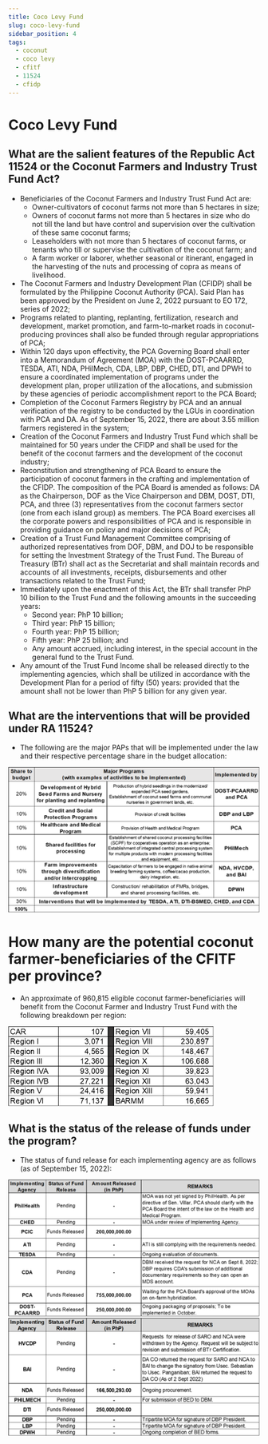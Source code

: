 ```yaml
---
title: Coco Levy Fund
slug: coco-levy-fund
sidebar_position: 4
tags:
  - coconut
  - coco levy
  - cfitf
  - 11524
  - cfidp
---
```


# Coco Levy Fund

## What are the salient features of the Republic Act 11524 or the Coconut Farmers and Industry Trust Fund Act?

- Beneficiaries of the Coconut Farmers and Industry Trust Fund Act are:
  - Owner-cultivators of coconut farms not more than 5 hectares in size;
  - Owners of coconut farms not more than 5 hectares in size who do not till the land but have control and supervision over the cultivation of these same coconut farms;
  - Leaseholders with not more than 5 hectares of coconut farms, or tenants who till or supervise the cultivation of the coconut farm; and
  - A farm worker or laborer, whether seasonal or itinerant, engaged in the harvesting of the nuts and processing of copra as means of livelihood.
- The Coconut Farmers and Industry Development Plan (CFIDP) shall be formulated by the Philippine Coconut Authority (PCA). Said Plan has been approved by the President on June 2, 2022 pursuant to EO 172, series of  2022;
- Programs related to planting, replanting, fertilization, research and development, market promotion, and farm-to-market roads in coconut-producing provinces shall also be funded through regular appropriations of PCA;
- Within 120 days upon effectivity, the PCA Governing Board shall enter into a Memorandum of Agreement (MOA) with the DOST-PCAARRD, TESDA, ATI, NDA, PHilMech, CDA, LBP, DBP, CHED, DTI, and DPWH to ensure a coordinated implementation of programs under the development plan, proper utilization of the allocations, and submission by these agencies of periodic accomplishment report to the PCA Board;
- Completion of the Coconut Farmers Registry by PCA and an annual verification of the registry to be conducted by the LGUs in coordination with PCA and DA.  As of September 15, 2022, there are about 3.55 million farmers registered in the system;
- Creation of the Coconut Farmers and Industry Trust Fund which shall be maintained for 50 years under the CFIDP and shall be used for the benefit of the coconut farmers and the development of the coconut industry;
- Reconstitution and strengthening of PCA Board to ensure the participation of coconut farmers in the crafting and implementation of the CFIDP. The composition of the PCA Board is amended as follows: DA as the Chairperson, DOF as the Vice Chairperson and DBM, DOST, DTI, PCA, and three (3) representatives from the coconut farmers sector (one from each island group) as members. The PCA Board exercises all the corporate powers and responsibilities of PCA and is responsible in providing guidance on policy and major decisions of PCA;
- Creation of a Trust Fund Management Committee comprising of authorized representatives from DOF, DBM, and DOJ to be responsible for setting the Investment Strategy of the Trust Fund. The Bureau of Treasury (BTr) shall act as the Secretariat and shall maintain records and accounts of all investments, receipts, disbursements and other transactions related to the Trust Fund;
- Immediately upon the enactment of this Act, the BTr shall transfer PhP 10 billion to the Trust Fund and the following amounts in the succeeding years:
  - Second year: PhP 10 billion;
  - Third year: PhP 15 billion;
  - Fourth year: PhP 15 billion;
  - Fifth year: PhP 25 billion; and
  - Any amount accrued, including interest, in the special account in the general fund to the Trust Fund.
- Any amount of the Trust Fund Income shall be released directly to the implementing agencies, which shall be utilized in accordance with the Development Plan for a period of fifty (50) years: provided that the amount shall not be lower than PhP 5 billion for any given year.

## What are the interventions that will be provided under RA 11524?

- The following are the major PAPs that will be implemented under the law and their respective percentage share in the budget allocation:

![img_3.png](img_3.png)

# How many are the potential coconut farmer-beneficiaries of the CFITF per province?

- An approximate of 960,815 eligible coconut farmer-beneficiaries will benefit from the Coconut Farmer and Industry Trust Fund with the following breakdown per region:

![img_4.png](img_4.png)

## What is the status of the release of funds under the program?

- The status of fund release for each implementing agency are as follows (as of September 15, 2022):

![img_5.png](img_5.png)
![img_6.png](img_6.png)
